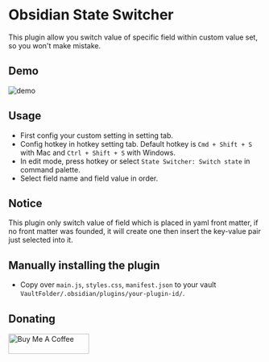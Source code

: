 # Obsidian State Switcher

This plugin allow you switch value of specific field within custom value set, so you won't make mistake.

## Demo

![demo](https://raw.githubusercontent.com/lijyze/obsidian-state-switcher/main/assets/demo.gif)

## Usage

- First config your custom setting in setting tab.
- Config hotkey in hotkey setting tab. Default hotkey is `Cmd + Shift + S` with Mac and `Ctrl + Shift + S` with Windows.
- In edit mode, press hotkey or select `State Switcher: Switch state` in command palette.
- Select field name and field value in order.

## Notice

This plugin only switch value of field which is placed in yaml front matter, if no front matter was founded, it will create one then insert the key-value pair just selected into it.

## Manually installing the plugin

- Copy over `main.js`, `styles.css`, `manifest.json` to your vault `VaultFolder/.obsidian/plugins/your-plugin-id/`.

## Donating

<a href="https://www.buymeacoffee.com/lijyze" target="_blank"><img src="https://cdn.buymeacoffee.com/buttons/v2/default-red.png" alt="Buy Me A Coffee" style="height: 40px !important;width: 160px !important;" ></a>
